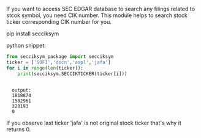 If you want to access SEC EDGAR database to search any filings related to stcok symbol, you need CIK number.
  This module helps to search stock ticker corresponding CIK number for you.
   
   pip install secciksym
    
python snippet:
```python
from secciksym_package import secciksym
ticker = ['SOFI','docn','aapl','jafa']
for i in range(len(ticker)):
    print(secciksym.SECCIKTICKER(ticker[i]))
      
  ```   
      output:
      1818874
      1582961
      320193
      0

  
  If you observe last ticker 'jafa' is not original stock ticker that's why it returns 0.
  
